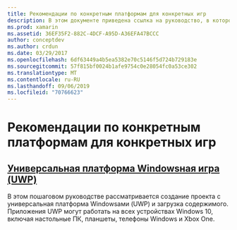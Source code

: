 ```yaml
---
title: Рекомендации по конкретным платформам для конкретных игр
description: В этом документе приведена ссылка на руководство, в котором описывается использование «коигру» в UWP. В связанном руководстве описано, как настроить приложение, запустить его на Xbox One, справочное содержимое и многое другое.
ms.prod: xamarin
ms.assetid: 36EF35F2-882C-4DCF-A95D-A36EFA47BCCC
author: conceptdev
ms.author: crdun
ms.date: 03/29/2017
ms.openlocfilehash: 6df63449a4b5ea5382e70c5146f5d724b729183e
ms.sourcegitcommit: 57f815bf0024b1afe9754c0e28054fc0a53ce302
ms.translationtype: MT
ms.contentlocale: ru-RU
ms.lasthandoff: 09/06/2019
ms.locfileid: "70766623"
---
```

# <a name="monogame-platform-specific-considerations"></a>Рекомендации по конкретным платформам для конкретных игр

## <a name="monogame-on-universal-windows-platform-uwpgraphics-gamesmonogameplatformsuwpmd"></a>[Универсальная платформа Windowsная игра (UWP)](~/graphics-games/monogame/platforms/uwp.md)

В этом пошаговом руководстве рассматривается создание проекта с универсальная платформа Windowsами (UWP) и загрузка содержимого. Приложения UWP могут работать на всех устройствах Windows 10, включая настольные ПК, планшеты, телефоны Windows и Xbox One.
